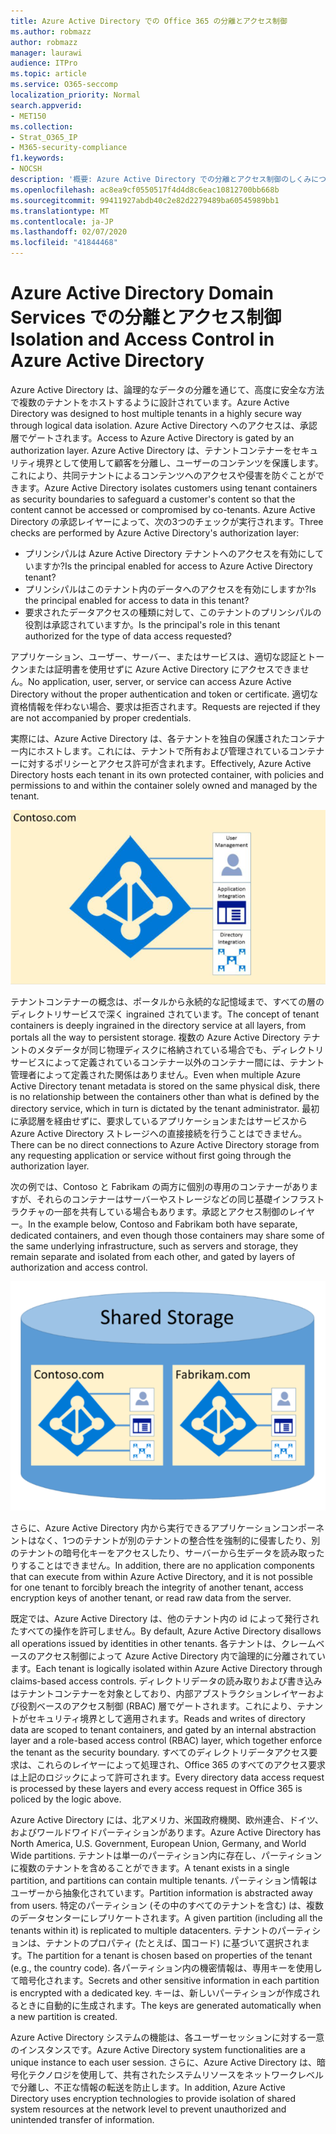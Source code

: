 ```yaml
---
title: Azure Active Directory での Office 365 の分離とアクセス制御
ms.author: robmazz
author: robmazz
manager: laurawi
audience: ITPro
ms.topic: article
ms.service: O365-seccomp
localization_priority: Normal
search.appverid:
- MET150
ms.collection:
- Strat_O365_IP
- M365-security-compliance
f1.keywords:
- NOCSH
description: '概要: Azure Active Directory での分離とアクセス制御のしくみについて説明します。'
ms.openlocfilehash: ac8ea9cf0550517f4d4d8c6eac10812700bb668b
ms.sourcegitcommit: 99411927abdb40c2e82d2279489ba60545989bb1
ms.translationtype: MT
ms.contentlocale: ja-JP
ms.lasthandoff: 02/07/2020
ms.locfileid: "41844468"
---
```

# <a name="isolation-and-access-control-in-azure-active-directory"></a><span data-ttu-id="71e8a-103">Azure Active Directory Domain Services での分離とアクセス制御</span><span class="sxs-lookup"><span data-stu-id="71e8a-103">Isolation and Access Control in Azure Active Directory</span></span>

<span data-ttu-id="71e8a-104">Azure Active Directory は、論理的なデータの分離を通じて、高度に安全な方法で複数のテナントをホストするように設計されています。</span><span class="sxs-lookup"><span data-stu-id="71e8a-104">Azure Active Directory was designed to host multiple tenants in a highly secure way through logical data isolation.</span></span> <span data-ttu-id="71e8a-105">Azure Active Directory へのアクセスは、承認層でゲートされます。</span><span class="sxs-lookup"><span data-stu-id="71e8a-105">Access to Azure Active Directory is gated by an authorization layer.</span></span> <span data-ttu-id="71e8a-106">Azure Active Directory は、テナントコンテナーをセキュリティ境界として使用して顧客を分離し、ユーザーのコンテンツを保護します。これにより、共同テナントによるコンテンツへのアクセスや侵害を防ぐことができます。</span><span class="sxs-lookup"><span data-stu-id="71e8a-106">Azure Active Directory isolates customers using tenant containers as security boundaries to safeguard a customer's content so that the content cannot be accessed or compromised by co-tenants.</span></span> <span data-ttu-id="71e8a-107">Azure Active Directory の承認レイヤーによって、次の3つのチェックが実行されます。</span><span class="sxs-lookup"><span data-stu-id="71e8a-107">Three checks are performed by Azure Active Directory's authorization layer:</span></span>

- <span data-ttu-id="71e8a-108">プリンシパルは Azure Active Directory テナントへのアクセスを有効にしていますか?</span><span class="sxs-lookup"><span data-stu-id="71e8a-108">Is the principal enabled for access to Azure Active Directory tenant?</span></span>
- <span data-ttu-id="71e8a-109">プリンシパルはこのテナント内のデータへのアクセスを有効にしますか?</span><span class="sxs-lookup"><span data-stu-id="71e8a-109">Is the principal enabled for access to data in this tenant?</span></span>
- <span data-ttu-id="71e8a-110">要求されたデータアクセスの種類に対して、このテナントのプリンシパルの役割は承認されていますか。</span><span class="sxs-lookup"><span data-stu-id="71e8a-110">Is the principal's role in this tenant authorized for the type of data access requested?</span></span>

<span data-ttu-id="71e8a-111">アプリケーション、ユーザー、サーバー、またはサービスは、適切な認証とトークンまたは証明書を使用せずに Azure Active Directory にアクセスできません。</span><span class="sxs-lookup"><span data-stu-id="71e8a-111">No application, user, server, or service can access Azure Active Directory without the proper authentication and token or certificate.</span></span> <span data-ttu-id="71e8a-112">適切な資格情報を伴わない場合、要求は拒否されます。</span><span class="sxs-lookup"><span data-stu-id="71e8a-112">Requests are rejected if they are not accompanied by proper credentials.</span></span>

<span data-ttu-id="71e8a-113">実際には、Azure Active Directory は、各テナントを独自の保護されたコンテナー内にホストします。これには、テナントで所有および管理されているコンテナーに対するポリシーとアクセス許可が含まれます。</span><span class="sxs-lookup"><span data-stu-id="71e8a-113">Effectively, Azure Active Directory hosts each tenant in its own protected container, with policies and permissions to and within the container solely owned and managed by the tenant.</span></span>
 
![Azure コンテナー](media/office-365-isolation-azure-container.png)

<span data-ttu-id="71e8a-115">テナントコンテナーの概念は、ポータルから永続的な記憶域まで、すべての層のディレクトリサービスで深く ingrained されています。</span><span class="sxs-lookup"><span data-stu-id="71e8a-115">The concept of tenant containers is deeply ingrained in the directory service at all layers, from portals all the way to persistent storage.</span></span> <span data-ttu-id="71e8a-116">複数の Azure Active Directory テナントのメタデータが同じ物理ディスクに格納されている場合でも、ディレクトリサービスによって定義されているコンテナー以外のコンテナー間には、テナント管理者によって定義された関係はありません。</span><span class="sxs-lookup"><span data-stu-id="71e8a-116">Even when multiple Azure Active Directory tenant metadata is stored on the same physical disk, there is no relationship between the containers other than what is defined by the directory service, which in turn is dictated by the tenant administrator.</span></span> <span data-ttu-id="71e8a-117">最初に承認層を経由せずに、要求しているアプリケーションまたはサービスから Azure Active Directory ストレージへの直接接続を行うことはできません。</span><span class="sxs-lookup"><span data-stu-id="71e8a-117">There can be no direct connections to Azure Active Directory storage from any requesting application or service without first going through the authorization layer.</span></span>

<span data-ttu-id="71e8a-118">次の例では、Contoso と Fabrikam の両方に個別の専用のコンテナーがありますが、それらのコンテナーはサーバーやストレージなどの同じ基礎インフラストラクチャの一部を共有している場合もあります。承認とアクセス制御のレイヤー。</span><span class="sxs-lookup"><span data-stu-id="71e8a-118">In the example below, Contoso and Fabrikam both have separate, dedicated containers, and even though those containers may share some of the same underlying infrastructure, such as servers and storage, they remain separate and isolated from each other, and gated by layers of authorization and access control.</span></span>
 
![Azure 専用コンテナー](media/office-365-isolation-azure-dedicated-containers.png)

<span data-ttu-id="71e8a-120">さらに、Azure Active Directory 内から実行できるアプリケーションコンポーネントはなく、1つのテナントが別のテナントの整合性を強制的に侵害したり、別のテナントの暗号化キーをアクセスしたり、サーバーから生データを読み取ったりすることはできません。</span><span class="sxs-lookup"><span data-stu-id="71e8a-120">In addition, there are no application components that can execute from within Azure Active Directory, and it is not possible for one tenant to forcibly breach the integrity of another tenant, access encryption keys of another tenant, or read raw data from the server.</span></span>

<span data-ttu-id="71e8a-121">既定では、Azure Active Directory は、他のテナント内の id によって発行されたすべての操作を許可しません。</span><span class="sxs-lookup"><span data-stu-id="71e8a-121">By default, Azure Active Directory disallows all operations issued by identities in other tenants.</span></span> <span data-ttu-id="71e8a-122">各テナントは、クレームベースのアクセス制御によって Azure Active Directory 内で論理的に分離されています。</span><span class="sxs-lookup"><span data-stu-id="71e8a-122">Each tenant is logically isolated within Azure Active Directory through claims-based access controls.</span></span> <span data-ttu-id="71e8a-123">ディレクトリデータの読み取りおよび書き込みはテナントコンテナーを対象としており、内部アブストラクションレイヤーおよび役割ベースのアクセス制御 (RBAC) 層でゲートされます。これにより、テナントがセキュリティ境界として適用されます。</span><span class="sxs-lookup"><span data-stu-id="71e8a-123">Reads and writes of directory data are scoped to tenant containers, and gated by an internal abstraction layer and a role-based access control (RBAC) layer, which together enforce the tenant as the security boundary.</span></span> <span data-ttu-id="71e8a-124">すべてのディレクトリデータアクセス要求は、これらのレイヤーによって処理され、Office 365 のすべてのアクセス要求は上記のロジックによって許可されます。</span><span class="sxs-lookup"><span data-stu-id="71e8a-124">Every directory data access request is processed by these layers and every access request in Office 365 is policed by the logic above.</span></span>

<span data-ttu-id="71e8a-125">Azure Active Directory には、北アメリカ、米国政府機関、欧州連合、ドイツ、およびワールドワイドパーティションがあります。</span><span class="sxs-lookup"><span data-stu-id="71e8a-125">Azure Active Directory has North America, U.S. Government, European Union, Germany, and World Wide partitions.</span></span> <span data-ttu-id="71e8a-126">テナントは単一のパーティション内に存在し、パーティションに複数のテナントを含めることができます。</span><span class="sxs-lookup"><span data-stu-id="71e8a-126">A tenant exists in a single partition, and partitions can contain multiple tenants.</span></span> <span data-ttu-id="71e8a-127">パーティション情報はユーザーから抽象化されています。</span><span class="sxs-lookup"><span data-stu-id="71e8a-127">Partition information is abstracted away from users.</span></span> <span data-ttu-id="71e8a-128">特定のパーティション (その中のすべてのテナントを含む) は、複数のデータセンターにレプリケートされます。</span><span class="sxs-lookup"><span data-stu-id="71e8a-128">A given partition (including all the tenants within it) is replicated to multiple datacenters.</span></span> <span data-ttu-id="71e8a-129">テナントのパーティションは、テナントのプロパティ (たとえば、国コード) に基づいて選択されます。</span><span class="sxs-lookup"><span data-stu-id="71e8a-129">The partition for a tenant is chosen based on properties of the tenant (e.g., the country code).</span></span> <span data-ttu-id="71e8a-130">各パーティション内の機密情報は、専用キーを使用して暗号化されます。</span><span class="sxs-lookup"><span data-stu-id="71e8a-130">Secrets and other sensitive information in each partition is encrypted with a dedicated key.</span></span> <span data-ttu-id="71e8a-131">キーは、新しいパーティションが作成されるときに自動的に生成されます。</span><span class="sxs-lookup"><span data-stu-id="71e8a-131">The keys are generated automatically when a new partition is created.</span></span>

<span data-ttu-id="71e8a-132">Azure Active Directory システムの機能は、各ユーザーセッションに対する一意のインスタンスです。</span><span class="sxs-lookup"><span data-stu-id="71e8a-132">Azure Active Directory system functionalities are a unique instance to each user session.</span></span> <span data-ttu-id="71e8a-133">さらに、Azure Active Directory は、暗号化テクノロジを使用して、共有されたシステムリソースをネットワークレベルで分離し、不正な情報の転送を防止します。</span><span class="sxs-lookup"><span data-stu-id="71e8a-133">In addition, Azure Active Directory uses encryption technologies to provide isolation of shared system resources at the network level to prevent unauthorized and unintended transfer of information.</span></span>
